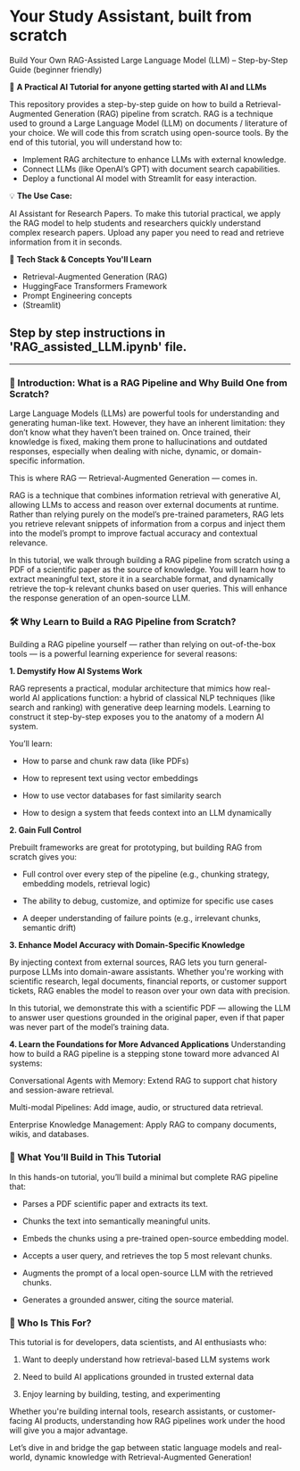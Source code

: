# Your Study Assistant, built from scratch
Build Your Own RAG-Assisted Large Language Model (LLM) – Step-by-Step Guide (beginner friendly)

📖 **A Practical AI Tutorial for anyone getting started with AI and LLMs**

This repository provides a step-by-step guide on how to build a Retrieval-Augmented Generation (RAG) pipeline from scratch. RAG is a technique used to ground a Large Language Model (LLM) on documents / literature of your choice. We will code this from scratch using open-source tools. By the end of this tutorial, you will understand how to:

- Implement RAG architecture to enhance LLMs with external knowledge.
- Connect LLMs (like OpenAI’s GPT) with document search capabilities.
- Deploy a functional AI model with Streamlit for easy interaction.

💡 **The Use Case:**

AI Assistant for Research Papers. To make this tutorial practical, we apply the RAG model to help students and researchers quickly understand complex research papers. Upload any paper you need to read and retrieve information from it in seconds.

📌 **Tech Stack & Concepts You'll Learn**

- Retrieval-Augmented Generation (RAG)
- HuggingFace Transformers Framework
- Prompt Engineering concepts
- (Streamlit)

## Step by step instructions in 'RAG_assisted_LLM.ipynb' file.
 ________________________________________________________________

### 🧠 Introduction: What is a RAG Pipeline and Why Build One from Scratch?
Large Language Models (LLMs) are powerful tools for understanding and generating human-like text. However, they have an inherent limitation: they don’t know what they haven’t been trained on. Once trained, their knowledge is fixed, making them prone to hallucinations and outdated responses, especially when dealing with niche, dynamic, or domain-specific information.

This is where RAG — Retrieval-Augmented Generation — comes in.

RAG is a technique that combines information retrieval with generative AI, allowing LLMs to access and reason over external documents at runtime. Rather than relying purely on the model’s pre-trained parameters, RAG lets you retrieve relevant snippets of information from a corpus and inject them into the model’s prompt to improve factual accuracy and contextual relevance.

In this tutorial, we walk through building a RAG pipeline from scratch using a PDF of a scientific paper as the source of knowledge. You will learn how to extract meaningful text, store it in a searchable format, and dynamically retrieve the top-k relevant chunks based on user queries. This will enhance the response generation of an open-source LLM.

### 🛠️ Why Learn to Build a RAG Pipeline from Scratch?
Building a RAG pipeline yourself — rather than relying on out-of-the-box tools — is a powerful learning experience for several reasons:

**1. Demystify How AI Systems Work**


RAG represents a practical, modular architecture that mimics how real-world AI applications function: a hybrid of classical NLP techniques (like search and ranking) with generative deep learning models. Learning to construct it step-by-step exposes you to the anatomy of a modern AI system.

You’ll learn:

- How to parse and chunk raw data (like PDFs)

- How to represent text using vector embeddings

- How to use vector databases for fast similarity search

- How to design a system that feeds context into an LLM dynamically

**2. Gain Full Control**


Prebuilt frameworks are great for prototyping, but building RAG from scratch gives you:

- Full control over every step of the pipeline (e.g., chunking strategy, embedding models, retrieval logic)

- The ability to debug, customize, and optimize for specific use cases

- A deeper understanding of failure points (e.g., irrelevant chunks, semantic drift)

**3. Enhance Model Accuracy with Domain-Specific Knowledge**


By injecting context from external sources, RAG lets you turn general-purpose LLMs into domain-aware assistants. Whether you're working with scientific research, legal documents, financial reports, or customer support tickets, RAG enables the model to reason over your own data with precision.


In this tutorial, we demonstrate this with a scientific PDF — allowing the LLM to answer user questions grounded in the original paper, even if that paper was never part of the model’s training data.

**4. Learn the Foundations for More Advanced Applications**
Understanding how to build a RAG pipeline is a stepping stone toward more advanced AI systems:

Conversational Agents with Memory: Extend RAG to support chat history and session-aware retrieval.

Multi-modal Pipelines: Add image, audio, or structured data retrieval.

Enterprise Knowledge Management: Apply RAG to company documents, wikis, and databases.

### 🚀 What You’ll Build in This Tutorial
In this hands-on tutorial, you’ll build a minimal but complete RAG pipeline that:

- Parses a PDF scientific paper and extracts its text.

- Chunks the text into semantically meaningful units.

- Embeds the chunks using a pre-trained open-source embedding model.

- Accepts a user query, and retrieves the top 5 most relevant chunks.

- Augments the prompt of a local open-source LLM with the retrieved chunks.

- Generates a grounded answer, citing the source material.

### 🎯 Who Is This For?
This tutorial is for developers, data scientists, and AI enthusiasts who:

1. Want to deeply understand how retrieval-based LLM systems work

2. Need to build AI applications grounded in trusted external data

3. Enjoy learning by building, testing, and experimenting

Whether you're building internal tools, research assistants, or customer-facing AI products, understanding how RAG pipelines work under the hood will give you a major advantage.




Let’s dive in and bridge the gap between static language models and real-world, dynamic knowledge with Retrieval-Augmented Generation!
